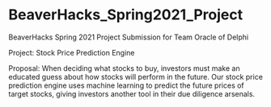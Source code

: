 # BeaverHacks_Spring2021_Project
BeaverHacks Spring 2021 Project Submission for Team Oracle of Delphi

Project: Stock Price Prediction Engine

Proposal: When deciding what stocks to buy, investors must make an educated guess about how stocks will perform in the future. Our stock price prediction engine uses machine learning to predict the future prices of target stocks, giving investors another tool in their due diligence arsenals.
